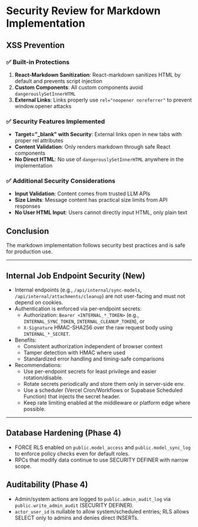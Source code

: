 # Security Review for Markdown Implementation

## XSS Prevention

### ✅ Built-in Protections

1. **React-Markdown Sanitization**: React-markdown sanitizes HTML by default and prevents script injection
2. **Custom Components**: All custom components avoid `dangerouslySetInnerHTML`
3. **External Links**: Links properly use `rel="noopener noreferrer"` to prevent window.opener attacks

### ✅ Security Features Implemented

- **Target="\_blank" with Security**: External links open in new tabs with proper rel attributes
- **Content Validation**: Only renders markdown through safe React components
- **No Direct HTML**: No use of `dangerouslySetInnerHTML` anywhere in the implementation

### ✅ Additional Security Considerations

- **Input Validation**: Content comes from trusted LLM APIs
- **Size Limits**: Message content has practical size limits from API responses
- **No User HTML Input**: Users cannot directly input HTML, only plain text

## Conclusion

The markdown implementation follows security best practices and is safe for production use.

---

## Internal Job Endpoint Security (New)

- Internal endpoints (e.g., `/api/internal/sync-models`, `/api/internal/attachments/cleanup`) are not user-facing and must not depend on cookies.
- Authentication is enforced via per-endpoint secrets:
  - Authorization: `Bearer <INTERNAL_*_TOKEN>` (e.g., `INTERNAL_SYNC_TOKEN`, `INTERNAL_CLEANUP_TOKEN`), or
  - `X-Signature` HMAC-SHA256 over the raw request body using `INTERNAL_*_SECRET`.
- Benefits:
  - Consistent authorization independent of browser context
  - Tamper detection with HMAC where used
  - Standardized error handling and timing-safe comparisons
- Recommendations:
  - Use per-endpoint secrets for least privilege and easier rotation/disable.
  - Rotate secrets periodically and store them only in server-side env.
  - Use a scheduler (Vercel Cron/Workflows or Supabase Scheduled Function) that injects the secret header.
  - Keep rate limiting enabled at the middleware or platform edge where possible.

---

## Database Hardening (Phase 4)

- FORCE RLS enabled on `public.model_access` and `public.model_sync_log` to enforce policy checks even for default roles.
- RPCs that modify data continue to use SECURITY DEFINER with narrow scope.

## Auditability (Phase 4)

- Admin/system actions are logged to `public.admin_audit_log` via `public.write_admin_audit` (SECURITY DEFINER).
- `actor_user_id` is nullable to allow system/scheduled entries; RLS allows SELECT only to admins and denies direct INSERTs.
